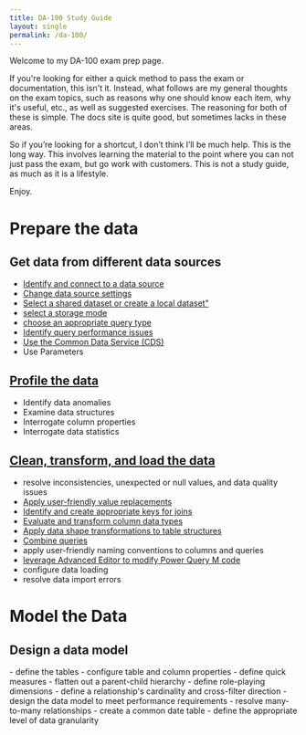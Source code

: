 ```yaml
---
title: DA-100 Study Guide
layout: single
permalink: /da-100/
---
```


Welcome to my DA-100 exam prep page.

If you're looking for either a quick method to pass the exam or documentation, this isn't it. Instead, what follows are my general thoughts on the exam topics, such as reasons why one should know each item, why it's useful, etc., as well as suggested exercises. The reasoning for both of these is simple. The docs site is quite good, but sometimes lacks in these areas. 

So if you’re looking for a shortcut, I don’t think I’ll be much help. This is the long way. This involves learning the material to the point where you can not just pass the exam, but go work with customers. This is not a study guide, as much as it is a lifestyle.

Enjoy.
<h1>Prepare the data</h1>
<h2>Get data from different data sources</h2>

- [Identify and connect to a data source](/da-100/connect)
- [Change data source settings](/da-100/change_data_source_settings/)
- [Select a shared dataset or create a local dataset"](/da-100/dataset_shared_or_local/)
- [select a storage mode](/da-100/select_a_storage_mode/)
- [choose an appropriate query type](/da-100/query_type/)
- [Identify query performance issues](/da-100/query_performance/)
- [Use the Common Data Service (CDS)](/da-100/cds/)
- Use Parameters

## [Profile the data](/da-100/profile_data/)
- Identify data anomalies
- Examine data structures
- Interrogate column properties
- Interrogate data statistics

## [Clean, transform, and load the data](/da-100/clean_transform_and_load/)
- resolve inconsistencies, unexpected or null values, and data quality issues
- [Apply user-friendly value replacements](/da-100/replace/)
- [Identify and create appropriate keys for joins](/da-100/join_keys/)
- [Evaluate and transform column data types ](/da-100/transform_data_types/)
- [Apply data shape transformations to table structures](/da-100/data_shape_transformations/)
- [Combine queries](/da-100/combine_queries/)
- apply user-friendly naming conventions to columns and queries 
- [leverage Advanced Editor to modify Power Query M code](/da-100/power_query_m/)
- configure data loading 
- resolve data import errors

<h1>Model the Data</h1>
<h2>Design a data model</h2>
- define the tables
- configure table and column properties
- define quick measures
- flatten out a parent-child hierarchy
- define role-playing dimensions
- define a relationship's cardinality and cross-filter direction
- design the data model to meet performance requirements
- resolve many-to-many relationships
- create a common date table
- define the appropriate level of data granularity

